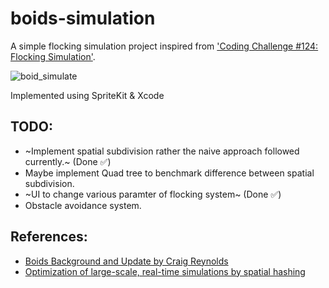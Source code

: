 # boids-simulation
A simple flocking simulation project inspired from ['Coding Challenge #124: Flocking Simulation'](https://www.youtube.com/watch?v=mhjuuHl6qHM). 

![boid_simulate](https://user-images.githubusercontent.com/24877003/162628744-7a88f08b-4bcb-4e82-8284-d433d7f3242c.gif)

Implemented using SpriteKit & Xcode

## TODO:
- ~Implement spatial subdivision rather the naive approach followed currently.~ (Done ✅)
- Maybe implement Quad tree to benchmark difference between spatial subdivision.
- ~UI to change various paramter of flocking system~ (Done ✅)
- Obstacle avoidance system.

## References:
- [Boids Background and Update by Craig Reynolds](https://www.red3d.com/cwr/boids/)
- [Optimization of large-scale, real-time simulations by spatial hashing](https://www.researchgate.net/publication/228958917_Optimization_of_large-scale_real-time_simulations_by_spatial_hashing)
